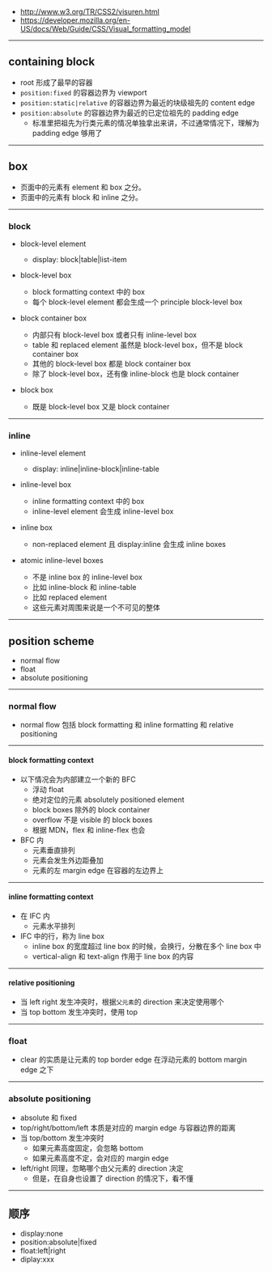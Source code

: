 + http://www.w3.org/TR/CSS2/visuren.html
+ https://developer.mozilla.org/en-US/docs/Web/Guide/CSS/Visual_formatting_model

---

## containing block

+ root 形成了最早的容器
+ `position:fixed` 的容器边界为 viewport
+ `position:static|relative` 的容器边界为最近的块级祖先的 content edge
+ `position:absolute` 的容器边界为最近的已定位祖先的 padding edge
    - 标准里把祖先为行类元素的情况单独拿出来讲，不过通常情况下，理解为 padding edge 够用了

---

## box

+ 页面中的元素有 element 和 box 之分。
+ 页面中的元素有 block 和 inline 之分。

---

### block

+ block-level element
    - display: block|table|list-item

+ block-level box
    - block formatting context 中的 box
    - 每个 block-level element 都会生成一个 principle block-level box

+ block container box
    - 内部只有 block-level box 或者只有 inline-level box
    - table 和 replaced element 虽然是 block-level box，但不是 block container box
    - 其他的 block-level box 都是 block container box
    - 除了 block-level box，还有像 inline-block 也是 block container

+ block box
    - 既是 block-level box 又是 block container

---

### inline

+ inline-level element
    - display: inline|inline-block|inline-table

+ inline-level box
    - inline formatting context 中的 box
    - inline-level element 会生成 inline-level box

+ inline box
    - non-replaced element 且 display:inline 会生成 inline boxes

+ atomic inline-level boxes
    - 不是 inline box 的 inline-level box
    - 比如 inline-block 和 inline-table
    - 比如 replaced element
    - 这些元素对周围来说是一个不可见的整体

---

## position scheme

+ normal flow
+ float
+ absolute positioning

---

### normal flow

+ normal flow 包括 block formatting 和 inline formatting 和 relative positioning

---

#### block formatting context

+ 以下情况会为内部建立一个新的 BFC
    - 浮动 float
    - 绝对定位的元素 absolutely positioned element
    - block boxes 除外的 block container
    - overflow 不是 visible 的 block boxes
    - 根据 MDN，flex 和 inline-flex 也会
+ BFC 内
    - 元素垂直排列
    - 元素会发生外边距叠加
    - 元素的左 margin edge 在容器的左边界上

---

#### inline formatting context

+ 在 IFC 内
    - 元素水平排列
+ IFC 中的行，称为 line box
    - inline box 的宽度超过 line box 的时候，会换行，分散在多个 line box 中
    - vertical-align 和 text-align 作用于 line box 的内容

---

#### relative positioning

+ 当 left right 发生冲突时，根据`父元素`的 direction 来决定使用哪个
+ 当 top bottom 发生冲突时，使用 top

---

### float

+ clear 的实质是让元素的 top border edge 在浮动元素的 bottom margin edge 之下

---

### absolute positioning

+ absolute 和 fixed
+ top/right/bottom/left 本质是对应的 margin edge 与容器边界的距离
+ 当 top/bottom 发生冲突时
    - 如果元素高度固定，会忽略 bottom
    - 如果元素高度不定，会对应的 margin edge
+ left/right 同理，忽略哪个由父元素的 direction 决定
    - 但是，在自身也设置了 direction 的情况下，看不懂

---

## 顺序

+ display:none
+ position:absolute|fixed
+ float:left|right
+ diplay:xxx
